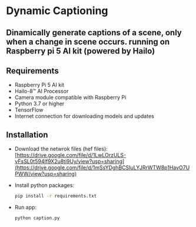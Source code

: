 # Dynamic Captioning

## Dinamically generate captions of a scene, only when a change in scene occurs. running on Raspberry pi 5 AI kit (powered by Hailo)

## Requirements

- Raspberry Pi 5 AI kit
- Hailo-8™ AI Processor
- Camera module compatible with Raspberry Pi
- Python 3.7 or higher
- TensorFlow
- Internet connection for downloading models and updates


## Installation
- Download the netwrok files (hef files):
    [https://drive.google.com/file/d/1LwLOrzULS-vFsSL0t594If9X2u8ti9Uy/view?usp=sharing](https://drive.google.com/file/d/1mSsYDghBCSIuLYJRrWTW8p1HavO7UPWW/view?usp=sharing)

- Install python packages:
    ```bash
    pip install -r requirements.txt
    ```
- Run app:
    ```bash
    python caption.py
    ```

    
